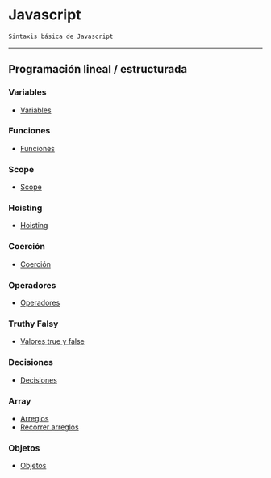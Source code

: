 # **Javascript**

```txt
Sintaxis básica de Javascript
```

---

## **Programación lineal / estructurada**

### **Variables**
* [Variables](./lineal-structured/variables/variables.md)

### **Funciones**
* [Funciones](./lineal-structured/funciones/funciones.md)

### **Scope**
* [Scope](./lineal-structured/scope/scope.md)

### **Hoisting**
* [Hoisting](./lineal-structured/hoisting/hoisting.md)

### **Coerción**
* [Coerción](./lineal-structured/coercion/coercion.md)

### **Operadores**
* [Operadores](./lineal-structured/operadores/operadores.md)

### **Truthy Falsy**
* [Valores true y false](./lineal-structured/truthy-falsy/truthy-falsy.md)

### **Decisiones**
* [Decisiones](./lineal-structured/if-else/if-else.md)

### **Array**
* [Arreglos](./lineal-structured/arreglos/arreglos.md)
* [Recorrer arreglos](./lineal-structured/arreglos/recorrer-array.md)

<!-- ### **Ciclos** -->
<!-- * [while]() -->
<!-- * [for]() -->
<!-- * [for in]() // Itera propiedades de un objeto -->
<!-- * [for of]() // Itera valores de un objeto iterable -->

### **Objetos**
* [Objetos](./lineal-structured/objetos/objetos.md)

<!-- ### **Métodos para recorrer un array** -->
<!-- * [filter]() -->
<!-- * [map]() -->
<!-- * [find]() -->
<!-- * [forEach]() -->
<!-- * [some]() -->
<!-- * [Eliminar item de un array]() -->
